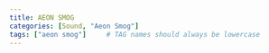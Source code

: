 ```yaml
---
title: AEON SMOG
categories: [Sound, "Aeon Smog"]
tags: ["aeon smog"]     # TAG names should always be lowercase
---
```

